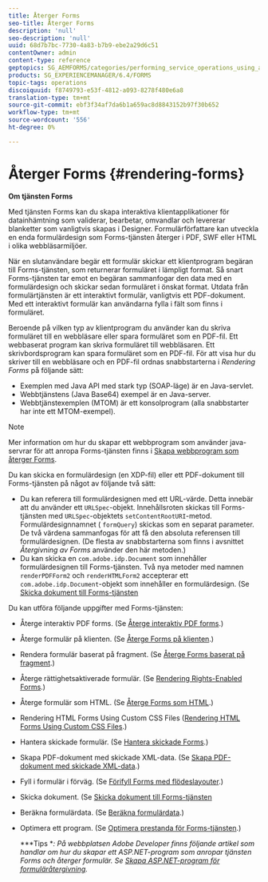 ```yaml
---
title: Återger Forms
seo-title: Återger Forms
description: 'null'
seo-description: 'null'
uuid: 68d7b7bc-7730-4a83-b7b9-ebe2a29d6c51
contentOwner: admin
content-type: reference
geptopics: SG_AEMFORMS/categories/performing_service_operations_using_apis
products: SG_EXPERIENCEMANAGER/6.4/FORMS
topic-tags: operations
discoiquuid: f8749793-e53f-4812-a093-8278f480e6a8
translation-type: tm+mt
source-git-commit: ebf3f34af7da6b1a659ac8d8843152b97f30b652
workflow-type: tm+mt
source-wordcount: '556'
ht-degree: 0%

---
```



# Återger Forms {#rendering-forms}

**Om tjänsten Forms**

Med tjänsten Forms kan du skapa interaktiva klientapplikationer för datainhämtning som validerar, bearbetar, omvandlar och levererar blanketter som vanligtvis skapas i Designer. Formulärförfattare kan utveckla en enda formulärdesign som Forms-tjänsten återger i PDF, SWF eller HTML i olika webbläsarmiljöer.

När en slutanvändare begär ett formulär skickar ett klientprogram begäran till Forms-tjänsten, som returnerar formuläret i lämpligt format. Så snart Forms-tjänsten tar emot en begäran sammanfogar den data med en formulärdesign och skickar sedan formuläret i önskat format. Utdata från formulärtjänsten är ett interaktivt formulär, vanligtvis ett PDF-dokument. Med ett interaktivt formulär kan användarna fylla i fält som finns i formuläret.

Beroende på vilken typ av klientprogram du använder kan du skriva formuläret till en webbläsare eller spara formuläret som en PDF-fil. Ett webbaserat program kan skriva formuläret till webbläsaren. Ett skrivbordsprogram kan spara formuläret som en PDF-fil. För att visa hur du skriver till en webbläsare och en PDF-fil ordnas snabbstarterna i *Rendering Forms* på följande sätt:

* Exemplen med Java API med stark typ (SOAP-läge) är en Java-servlet.
* Webbtjänstens (Java Base64) exempel är en Java-server.
* Webbtjänstexemplen (MTOM) är ett konsolprogram (alla snabbstarter har inte ett MTOM-exempel).

>[!NOTE]
>
>Mer information om hur du skapar ett webbprogram som använder java-servrar för att anropa Forms-tjänsten finns i [Skapa webbprogram som återger Forms](/help/forms/developing/creating-web-applications-renders-forms.md).

Du kan skicka en formulärdesign (en XDP-fil) eller ett PDF-dokument till Forms-tjänsten på något av följande två sätt:

* Du kan referera till formulärdesignen med ett URL-värde. Detta innebär att du använder ett `URLSpec`-objekt. Innehållsroten skickas till Forms-tjänsten med `URLSpec`-objektets `setContentRootURI`-metod. Formulärdesignnamnet ( `formQuery`) skickas som en separat parameter. De två värdena sammanfogas för att få den absoluta referensen till formulärdesignen. (De flesta av snabbstarterna som finns i avsnittet *Återgivning av Forms* använder den här metoden.)
* Du kan skicka en `com.adobe.idp.Document` som innehåller formulärdesignen till Forms-tjänsten. Två nya metoder med namnen `renderPDFForm2` och `renderHTMLForm2` accepterar ett `com.adobe.idp.Document`-objekt som innehåller en formulärdesign. (Se [Skicka dokument till Forms-tjänsten](/help/forms/developing/passing-documents-forms-service.md)

Du kan utföra följande uppgifter med Forms-tjänsten:

* Återge interaktiv PDF forms. (Se [Återge interaktiv PDF forms](/help/forms/developing/rendering-interactive-pdf-forms.md).)
* Återge formulär på klienten. (Se [Återge Forms på klienten](/help/forms/developing/rendering-forms-client.md).)
* Rendera formulär baserat på fragment. (Se [Återge Forms baserat på fragment](/help/forms/developing/rendering-forms-based-fragments.md).)
* Återge rättighetsaktiverade formulär. (Se [Rendering Rights-Enabled Forms](/help/forms/developing/rendering-rights-enabled-forms.md).)
* Återge formulär som HTML. (Se [Återge Forms som HTML](/help/forms/developing/rendering-forms-html.md).)
* Rendering HTML Forms Using Custom CSS Files ([Rendering HTML Forms Using Custom CSS Files](/help/forms/developing/rendering-html-forms-using-custom.md).)
* Hantera skickade formulär. (Se [Hantera skickade Forms](/help/forms/developing/handling-submitted-forms.md).)
* Skapa PDF-dokument med skickade XML-data. (Se [Skapa PDF-dokument med skickade XML-data](/help/forms/developing/creating-pdf-documents-submitted-xml.md).)
* Fyll i formulär i förväg. (Se [Förifyll Forms med flödeslayouter](/help/forms/developing/prepopulating-forms-flowable-layouts.md).)
* Skicka dokument. (Se [Skicka dokument till Forms-tjänsten](/help/forms/developing/passing-documents-forms-service.md)
* Beräkna formulärdata. (Se [Beräkna formulärdata](/help/forms/developing/calculating-form-data.md).)
* Optimera ett program. (Se [Optimera prestanda för Forms-tjänsten](/help/forms/developing/optimizing-performance-forms-service.md).)

   ***Tips **: På webbplatsen Adobe Developer finns följande artikel som handlar om hur du skapar ett ASP.NET-program som anropar tjänsten Forms och återger formulär. Se [Skapa ASP.NET-program för formuläråtergivning](https://www.adobe.com/devnet/livecycle/articles/asp_net.html).*

